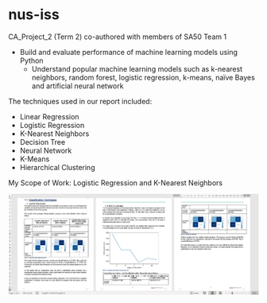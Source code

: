 # nus-iss

CA_Project_2 (Term 2) co-authored with members of SA50 Team 1

- Build and evaluate performance of machine learning models using Python
  - Understand popular machine learning models such as k-nearest neighbors, random forest, logistic regression, k-means, naïve Bayes and artificial neural network

The techniques used in our report included:
 - Linear Regression
 - Logistic Regression
 - K-Nearest Neighbors
 - Decision Tree
 - Neural Network
 - K-Means
 - Hierarchical Clustering

My Scope of Work: Logistic Regression and K-Nearest Neighbors

![Screen Capture of Report](demo/CA_Project_2_Snapshots.jpg)
